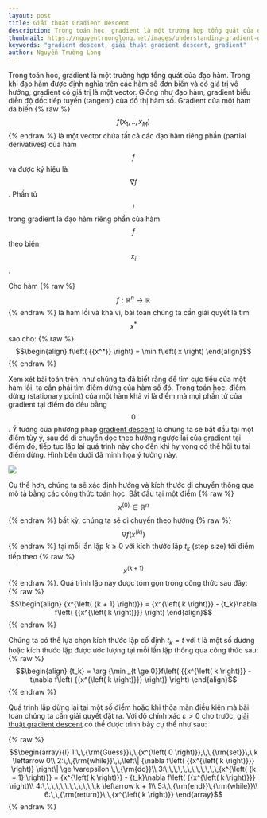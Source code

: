 ```yaml
---
layout: post
title: Giải thuật Gradient Descent
description: Trong toán học, gradient là một trường hợp tổng quát của đạo hàm. Trong khi đạo hàm được định nghĩa trên các hàm số đơn biến và có giá trị vô hướng, gradient có giá trị là một vector.
thumbnail: https://nguyentruonglong.net/images/understanding-gradient-descent.png
keywords: "gradient descent, giải thuật gradient descent, gradient"
author: Nguyễn Trường Long
---
```


Trong toán học, gradient là một trường hợp tổng quát của đạo hàm. Trong khi đạo hàm được định nghĩa trên các hàm số đơn biến và có giá trị vô hướng, gradient có giá trị là một vector. Giống như đạo hàm, gradient biểu diễn độ dốc tiếp tuyến (tangent) của đồ thị hàm số. Gradient của một hàm đa biến {% raw %}$$f\left( {{x_1},..,{x_M}} \right)$${% endraw %} là một vector chứa tất cả các đạo hàm riêng phần (partial derivatives) của hàm $$f$$ và được ký hiệu là $$\nabla f$$. Phần tử $$i$$ trong gradient là đạo hàm riêng phần của hàm $$f$$ theo biến $${x_i}$$.

Cho hàm {% raw %}$$f:{\mathbb{R}^n} \to \mathbb{R}$${% endraw %} là hàm lồi và khả vi, bài toán chúng ta cần giải quyết là tìm $${x^*}$$ sao cho:
{% raw %}
$$\begin{align}
f\left( {{x^*}} \right) = \min f\left( x \right)
\end{align}$$
{% endraw %}

Xem xét bài toán trên, như chúng ta đã biết rằng để tìm cực tiểu của một hàm lồi, ta cần phải tìm điểm dừng của hàm số đó. Trong toán học, điểm dừng (stationary point) của một hàm khả vi là điểm mà mọi phần tử của gradient tại điểm đó đều bằng $$0$$. Ý tưởng của phương pháp [gradient descent](https://nguyentruonglong.net/giai-thuat-gradient-descent.html) là chúng ta sẽ bắt đầu tại một điểm tùy ý, sau đó di chuyển dọc theo hướng ngược lại của gradient tại điểm đó, tiếp tục lặp lại quá trình này cho đến khi hy vọng có thể hội tụ tại điểm dừng. Hình bên dưới đã minh họa ý tưởng này.

![](https://nguyentruonglong.net/images/understanding-gradient-descent.png)

Cụ thể hơn, chúng ta sẽ xác định hướng và kích thước di chuyển thông qua mô tả bằng các công thức toán học. Bắt đầu tại một điểm {% raw %}$${x^{\left( 0 \right)}} \in {\mathbb{R}^n}$${% endraw %} bất kỳ, chúng ta sẽ di chuyển theo hướng {% raw %}$$\nabla f\left( {{x^{\left( k \right)}}} \right)$${% endraw %} tại mỗi lần lặp $k \ge 0$ với kích thước lặp ${t_k}$ (step size) tới điểm tiếp theo {% raw %}$${x^{\left( {k + 1} \right)}}$${% endraw %}. Quá trình lặp này được tóm gọn trong công thức sau đây:
{% raw %}
$$\begin{align}
	{x^{\left( {k + 1} \right)}} = {x^{\left( k \right)}} - {t_k}\nabla f\left( {{x^{\left( k \right)}}} \right)
\end{align}$$
{% endraw %}

Chúng ta có thể lựa chọn kích thước lặp cố định ${t_k} = t$ với t là một số dương hoặc kích thước lặp được ước lượng tại mỗi lần lặp thông qua công thức sau:
{% raw %}
$$\begin{align}
{t_k} = \arg {\min _{t \ge 0}}f\left( {{x^{\left( k \right)}} - t\nabla f\left( {{x^{\left( k \right)}}} \right)} \right)
\end{align}$$
{% endraw %}

Quá trình lặp dừng lại tại một số điểm hoặc khi thỏa mãn điều kiện mà bài toán chúng ta cần giải quyết đặt ra. Với độ chính xác $\varepsilon  > 0$ cho trước, [giải thuật gradient descent](https://nguyentruonglong.net/giai-thuat-gradient-descent.html) có thể được trình bày cụ thể như sau:

{% raw %}
$$\begin{array}{l}
1:\,\,{\rm{Guess}}\,\,{x^{\left( 0 \right)}},\,\,{\rm{set}}\,\,k \leftarrow 0\\
2:\,\,{\rm{while}}\,\,\left\| {\nabla f\left( {{x^{\left( k \right)}}} \right)} \right\| \ge \varepsilon \,\,{\rm{do}}\\
3:\,\,\,\,\,\,\,\,\,\,\,\,{x^{\left( {k + 1} \right)}} = {x^{\left( k \right)}} - {t_k}\nabla f\left( {{x^{\left( k \right)}}} \right)\\
4:\,\,\,\,\,\,\,\,\,\,\,\,k \leftarrow k + 1\\
5:\,\,{\rm{end}}\,{\rm{while}}\\
6:\,\,{\rm{return}}\,\,{x^{\left( k \right)}}
\end{array}$$
{% endraw %}
